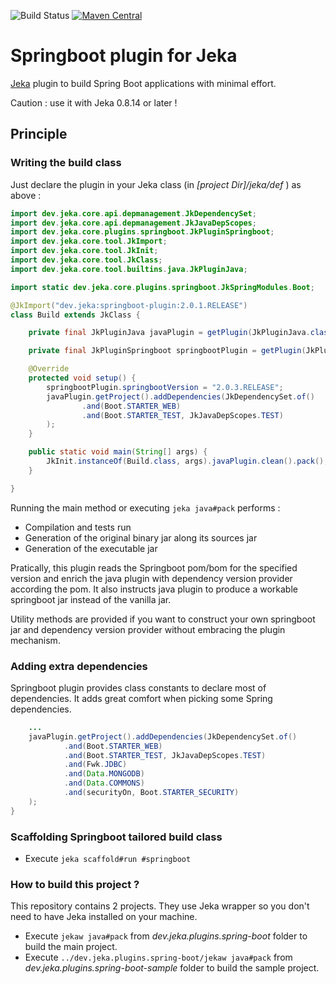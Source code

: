 ![Build Status](https://github.com/jerkar/springboot-plugin/actions/workflows/push-master.yml/badge.svg)
[![Maven Central](https://img.shields.io/maven-central/v/dev.jeka/springboot-plugin.svg?label=Maven%20Central)](https://search.maven.org/search?q=g:%22dev.jeka22%20AND%20a:%22springboot-plugin%22)

# Springboot plugin for Jeka

[Jeka](https://jeka.dev) plugin to build Spring Boot applications with minimal effort. <br/>

Caution : use it with Jeka 0.8.14 or later !
 
## Principle

### Writing the build class

Just declare the plugin in your Jeka class (in _[project Dir]/jeka/def_ ) as above :

```java
import dev.jeka.core.api.depmanagement.JkDependencySet;
import dev.jeka.core.api.depmanagement.JkJavaDepScopes;
import dev.jeka.core.plugins.springboot.JkPluginSpringboot;
import dev.jeka.core.tool.JkImport;
import dev.jeka.core.tool.JkInit;
import dev.jeka.core.tool.JkClass;
import dev.jeka.core.tool.builtins.java.JkPluginJava;

import static dev.jeka.core.plugins.springboot.JkSpringModules.Boot;

@JkImport("dev.jeka:springboot-plugin:2.0.1.RELEASE")
class Build extends JkClass {

    private final JkPluginJava javaPlugin = getPlugin(JkPluginJava.class);

    private final JkPluginSpringboot springbootPlugin = getPlugin(JkPluginSpringboot.class); // Load springboot plugin.

    @Override
    protected void setup() {
        springbootPlugin.springbootVersion = "2.0.3.RELEASE";
        javaPlugin.getProject().addDependencies(JkDependencySet.of()
                .and(Boot.STARTER_WEB)
                .and(Boot.STARTER_TEST, JkJavaDepScopes.TEST)
        );
    }

    public static void main(String[] args) {
        JkInit.instanceOf(Build.class, args).javaPlugin.clean().pack();
    }

}
```

Running the main method or executing `jeka java#pack` performs :

* Compilation and tests run
* Generation of the original binary jar along its sources jar
* Generation of the executable jar

Pratically, this plugin reads the Springboot pom/bom for the specified version and enrich the java plugin with dependency version provider according the pom. It also instructs java plugin to produce a workable springboot jar instead of the vanilla jar. 

Utility methods are provided if you want to construct your own springboot jar and dependency version provider without embracing the plugin mechanism.

### Adding extra dependencies
 
Springboot plugin provides class constants to declare most of dependencies. 
It adds great comfort when picking some Spring dependencies.
 
```java
    ...
    javaPlugin.getProject().addDependencies(JkDependencySet.of()
            .and(Boot.STARTER_WEB)
            .and(Boot.STARTER_TEST, JkJavaDepScopes.TEST)
            .and(Fwk.JDBC)
            .and(Data.MONGODB)
            .and(Data.COMMONS)
            .and(securityOn, Boot.STARTER_SECURITY)    		  
    );    
}
```

### Scaffolding Springboot tailored build class

* Execute `jeka scaffold#run #springboot`

### How to build this project ?

This repository contains 2 projects. They use Jeka wrapper so you don't need to have Jeka installed on your machine. 
* Execute `jekaw java#pack` from _dev.jeka.plugins.spring-boot_ folder to build the main project. 
* Execute `../dev.jeka.plugins.spring-boot/jekaw java#pack` from _dev.jeka.plugins.spring-boot-sample_ folder to build the sample project.
